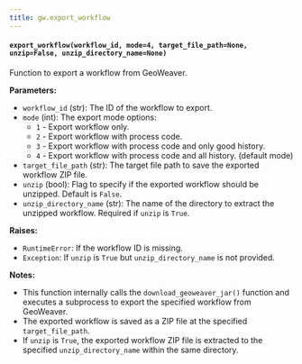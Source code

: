 ```yaml
---
title: gw.export_workflow
---
```


#### `export_workflow(workflow_id, mode=4, target_file_path=None, unzip=False, unzip_directory_name=None)`

Function to export a workflow from GeoWeaver.

**Parameters:**

- `workflow_id` (str): The ID of the workflow to export.
- `mode` (int): The export mode options:
    - `1` - Export workflow only.
    - `2` - Export workflow with process code.
    - `3` - Export workflow with process code and only good history.
    - `4` - Export workflow with process code and all history. (default mode)
- `target_file_path` (str): The target file path to save the exported workflow ZIP file.
- `unzip` (bool): Flag to specify if the exported workflow should be unzipped. Default is `False`.
- `unzip_directory_name` (str): The name of the directory to extract the unzipped workflow. Required if `unzip` is `True`.

**Raises:**

- `RuntimeError`: If the workflow ID is missing.
- `Exception`: If `unzip` is `True` but `unzip_directory_name` is not provided.

**Notes:**

- This function internally calls the `download_geoweaver_jar()` function and executes a subprocess to export the specified workflow from GeoWeaver.
- The exported workflow is saved as a ZIP file at the specified `target_file_path`.
- If `unzip` is `True`, the exported workflow ZIP file is extracted to the specified `unzip_directory_name` within the same directory.
